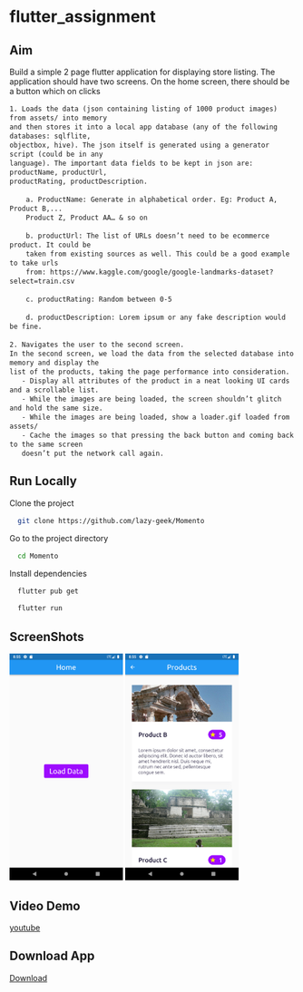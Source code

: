 # flutter_assignment




## Aim

Build a simple 2 page flutter application for displaying store listing. The application should have
two screens. On the home screen, there should be a button which on clicks

    1. Loads the data (json containing listing of 1000 product images) from assets/ into memory
    and then stores it into a local app database (any of the following databases: sqlflite,
    objectbox, hive). The json itself is generated using a generator script (could be in any
    language). The important data fields to be kept in json are: productName, productUrl,
    productRating, productDescription.

        a. ProductName: Generate in alphabetical order. Eg: Product A, Product B,...
        Product Z, Product AA… & so on

        b. productUrl: The list of URLs doesn’t need to be ecommerce product. It could be
        taken from existing sources as well. This could be a good example to take urls
        from: https://www.kaggle.com/google/google-landmarks-dataset?select=train.csv

        c. productRating: Random between 0-5

        d. productDescription: Lorem ipsum or any fake description would be fine.

    2. Navigates the user to the second screen.
    In the second screen, we load the data from the selected database into memory and display the
    list of the products, taking the page performance into consideration.
       - Display all attributes of the product in a neat looking UI cards and a scrollable list.
       - While the images are being loaded, the screen shouldn’t glitch and hold the same size.
       - While the images are being loaded, show a loader.gif loaded from assets/
       - Cache the images so that pressing the back button and coming back to the same screen
       doesn’t put the network call again.

  

## Run Locally


Clone the project

```bash
  git clone https://github.com/lazy-geek/Momento
```

Go to the project directory

```bash
  cd Momento
```

Install dependencies

```bash
  flutter pub get
```

```bash
  flutter run
```

## ScreenShots

<div>
<img src="github-assets\1.png" alt="Home Page" width="200"/>
<img src="github-assets\2.png" alt="Products Page" width="200"/>
<div>

## Video Demo

[youtube](https://youtu.be/RY82ekM6T6o)

## Download App
[Download](https://drive.google.com/file/d/1REgHqMkKNe955BRW_idTD4A653JwZ6lR/view?usp=sharing)
